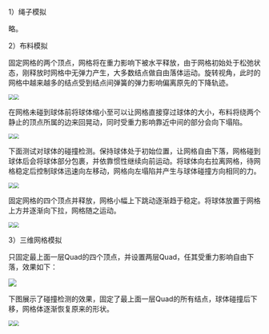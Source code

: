 1）绳子模拟

略。

<a name="布料模拟"></a>

2）布料模拟

固定网格的两个顶点，网格将在重力影响下被水平释放，由于网格初始处于松弛状态，刚释放时网格中无弹力产生，大多数结点做自由落体运动。旋转视角，此时的网格中越来越多的结点受到结点间弹簧的弹力影响偏离原先的下降轨迹。

<img src="images/9.png" style="zoom:67%;" /><img src="images/10.png" style="zoom:67%;" />

在网格未碰到球体前将球体缩小至可以让网格直接穿过球体的大小，布料将绕两个静止的顶点所属的边来回晃动，同时受重力影响靠近中间的部分会向下塌陷。

<img src="images/11.png" style="zoom:67%;" /><img src="images/12.png" style="zoom:67%;" />

下面测试对球体的碰撞检测。保持球体处于初始位置，让网格自由下落，网格碰到球体后会将球体部分包裹，并依靠惯性继续向前运动。将球体向右拉离网格，待网格稳定后控制球体迅速向左移动，网格向左塌陷并产生与球体碰撞方向相同的力。

<img src="images/13.png" style="zoom:67%;" /><img src="images/14.png" style="zoom:67%;" />

固定网格的四个顶点并释放，网格小幅上下跳动逐渐趋于稳定。将球体放置于网格上方并逐渐向下拉，网格随之运动。

<img src="images/15.png" style="zoom:67%;" /><img src="images/16.png" style="zoom:67%;" />

3）三维网格模拟

只固定最上面一层Quad的四个顶点，并设置两层Quad，任其受重力影响自由下落，效果如下：

<img src="images/17.png"  />

下图展示了碰撞检测的效果，固定了最上面一层Quad的所有结点，球体碰撞后下移，网格体逐渐恢复原来的形状。

<img src="images/18.png" style="zoom:67%;" /><img src="images/19.png" style="zoom:67%;" />
